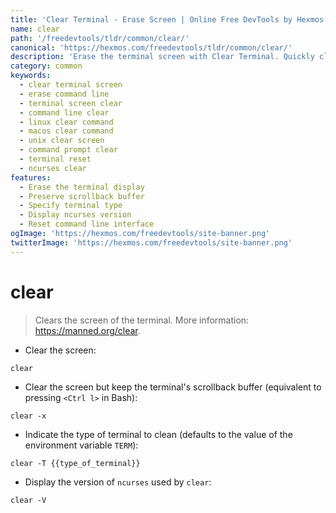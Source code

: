 ```yaml
---
title: 'Clear Terminal - Erase Screen | Online Free DevTools by Hexmos'
name: clear
path: '/freedevtools/tldr/common/clear/'
canonical: 'https://hexmos.com/freedevtools/tldr/common/clear/'
description: 'Erase the terminal screen with Clear Terminal. Quickly clear your command line interface, preserve scrollback buffer, and specify terminal types. Free online tool, no registration required.'
category: common
keywords:
  - clear terminal screen
  - erase command line
  - terminal screen clear
  - command line clear
  - linux clear command
  - macos clear command
  - unix clear screen
  - command prompt clear
  - terminal reset
  - ncurses clear
features:
  - Erase the terminal display
  - Preserve scrollback buffer
  - Specify terminal type
  - Display ncurses version
  - Reset command line interface
ogImage: 'https://hexmos.com/freedevtools/site-banner.png'
twitterImage: 'https://hexmos.com/freedevtools/site-banner.png'
---
```


# clear

> Clears the screen of the terminal.
> More information: <https://manned.org/clear>.

- Clear the screen:

`clear`

- Clear the screen but keep the terminal's scrollback buffer (equivalent to pressing `<Ctrl l>` in Bash):

`clear -x`

- Indicate the type of terminal to clean (defaults to the value of the environment variable `TERM`):

`clear -T {{type_of_terminal}}`

- Display the version of `ncurses` used by `clear`:

`clear -V`
